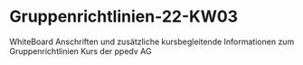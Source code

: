 # Gruppenrichtlinien-22-KW03
WhiteBoard Anschriften und zusätzliche kursbegleitende Informationen zum Gruppenrichtlinien Kurs der ppedv AG
